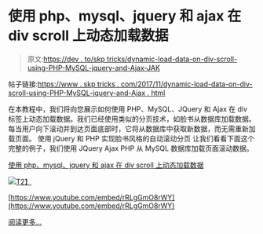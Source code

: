 # 使用 php、mysql、jquery 和 ajax 在 div scroll 上动态加载数据

> 原文:[https://dev . to/skp tricks/dynamic-load-data-on-div-scroll-using-PHP-MySQL-jquery-and-Ajax-JAK](https://dev.to/skptricks/dynamically-load-data-on-div-scroll-using-php-mysql-jquery-and-ajax-jak)

帖子链接:[https://www . skp tricks . com/2017/11/dynamic-load-data-on-div-scroll-using-PHP-MySQL-jquery-and-Ajax . html](https://www.skptricks.com/2017/11/dynamically-load-data-on-div-scroll-using-php-mysql-jquery-and-ajax.html)

在本教程中，我们将向您展示如何使用 PHP、MySQL、JQuery 和 Ajax 在 div 标签上动态加载数据。我们已经使用类似的分页技术，如脸书从数据库加载数据。每当用户向下滚动并到达页面底部时，它将从数据库中获取新数据，而无需重新加载页面。
使用 jQuery 和 PHP 实现脸书风格的自动滚动分页
让我们看看下面这个完整的例子，我们使用 JQuery Ajax PHP 从 MySQL 数据库加载页面滚动数据。

[使用 php、mysql、jquery 和 ajax 在 div scroll 上动态加载数据](https://www.skptricks.com/2017/11/dynamically-load-data-on-div-scroll-using-php-mysql-jquery-and-ajax.html)

[![](../Images/38744ad22c3c4209c9f216b85202f3de.png)T2】](https://res.cloudinary.com/practicaldev/image/fetch/s--wEi9ltDP--/c_limit%2Cf_auto%2Cfl_progressive%2Cq_auto%2Cw_880/https://1.bp.blogspot.com/-sXlrictlbPA/Wf7CZ-5DiiI/AAAAAAAABAw/1NfOjpVpNncOodx4E6QxFPLXSTlo1JQxwCLcBGAs/s400/1.PNG)

[https://www.youtube.com/embed/rRLgGmO8rWY](https://www.youtube.com/embed/rRLgGmO8rWY)

[阅读更多...](https://www.skptricks.com/2017/11/dynamically-load-data-on-div-scroll-using-php-mysql-jquery-and-ajax.html)